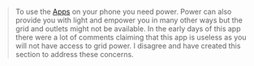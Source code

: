 > To use the [Apps](Apps) on your phone you need power. Power can also provide you with light and empower you in many other ways but the grid and outlets might not be available. In the early days of this app there were a lot of comments claiming that this app is useless as you will not have access to grid power. I disagree and have created this section to address these concerns.
